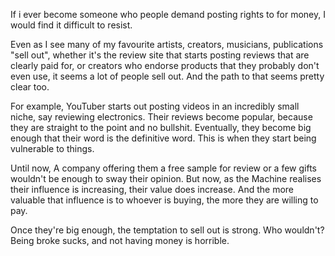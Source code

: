 If i ever become someone who people demand posting rights to for money, I would find it difficult to resist. 

Even as I see many of my favourite artists, creators, musicians, publications "sell out", whether it's the review site that starts posting reviews that are clearly paid for, or creators who endorse products that they probably don't even use, it seems a lot of people sell out. And the path to that seems pretty clear too. 

For example, YouTuber starts out posting videos in an incredibly small niche, say reviewing electronics. Their reviews become popular, because they are straight to the point and no bullshit. Eventually, they become big enough that their word is the definitive word. This is when they start being vulnerable to things. 

Until now, A company offering them a free sample for review or a few gifts wouldn't be enough to sway their opinion. But now, as the Machine realises their influence is increasing, their value does increase. And the more valuable that influence is to whoever is buying, the more they are willing to pay. 

Once they're big enough, the temptation to sell out is strong. Who wouldn't? Being broke sucks, and not having money is horrible. 
